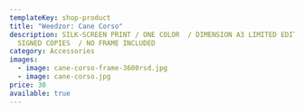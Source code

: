 ```yaml
---
templateKey: shop-product
title: "Weedzor: Cane Corso"
description: SILK-SCREEN PRINT / ONE COLOR  / DIMENSION A3 LIMITED EDITION TO 40
  SIGNED COPIES  / NO FRAME INCLUDED
category: Accessories
images:
  - image: cane-corso-frame-3600rsd.jpg
  - image: cane-corso.jpg
price: 30
available: true
---
```

